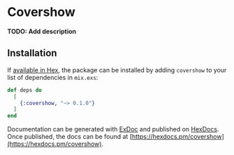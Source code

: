 # Covershow

**TODO: Add description**

## Installation

If [available in Hex](https://hex.pm/docs/publish), the package can be installed
by adding `covershow` to your list of dependencies in `mix.exs`:

```elixir
def deps do
  [
    {:covershow, "~> 0.1.0"}
  ]
end
```

Documentation can be generated with [ExDoc](https://github.com/elixir-lang/ex_doc)
and published on [HexDocs](https://hexdocs.pm). Once published, the docs can
be found at [https://hexdocs.pm/covershow](https://hexdocs.pm/covershow).

